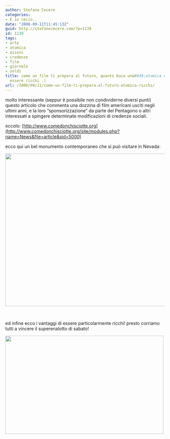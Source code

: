 ```yaml
---
author: Stefano Cecere
categories:
- E io cecio..
date: "2008-09-11T11:45:13Z"
guid: http://stefanocecere.com/?p=1139
id: 1139
tags:
- arte
- atomica
- azioni
- credenze
- film
- giornale
- soldi
title: come un film ti prepara al futuro, quanto buca un&#039;atomica e il bello di
  essere ricchi :)
url: /2008/09/11/come-un-film-ti-prepara-al-futuro-atomica-ricchi/
---
```


molto interessante (seppur è possibile non condividerne diversi punti) questo articolo che commenta una dozzina di film americani usciti negli ultimi anni, e la loro &#8220;sponsorizzazione&#8221; da parte del Pentagono o altri interessati a spingere determinate modificazioni di credenze sociali.

eccolo: [http://www.comedonchisciotte.org](http://www.comedonchisciotte.org/site/modules.php?name=News&file=article&sid=5000)

ecco qui un bel monumento contemporaneo che si può visitare in Nevada:

<p style="text-align: center">
  <a href="http://stefanocecere.com/wp-content/uploads/sites/3/2008/09/nevada_nuclear_test_site1.jpg"><img class="size-full wp-image-1143 aligncenter" title="nevada_nuclear_test_site1" src="http://stefanocecere.com/wp-content/uploads/sites/3/2008/09/nevada_nuclear_test_site1.jpg" alt="" width="600" height="482" srcset="http://stefanocecere.com/wp-content/uploads/sites/3/2008/09/nevada_nuclear_test_site1-300x242.jpg 300w, http://stefanocecere.com/wp-content/uploads/sites/3/2008/09/nevada_nuclear_test_site1-1024x825.jpg 1024w" sizes="(max-width: 600px) 100vw, 600px" /></a>
</p>

 

ed infine ecco i vantaggi di essere particolarmente ricchi! presto corriamo tutti a vincere il superenalotto di sabato!

[<img class="aligncenter size-full wp-image-1142" title="bello_essere_ricchi" src="http://stefanocecere.com/wp-content/uploads/sites/3/2008/09/bello_essere_ricchi.jpg" alt="" width="500" height="310" srcset="http://stefanocecere.com/wp-content/uploads/sites/3/2008/09/bello_essere_ricchi.jpg 600w, http://stefanocecere.com/wp-content/uploads/sites/3/2008/09/bello_essere_ricchi-300x186.jpg 300w" sizes="(max-width: 500px) 100vw, 500px" />](http://stefanocecere.com/wp-content/uploads/sites/3/2008/09/bello_essere_ricchi.jpg)